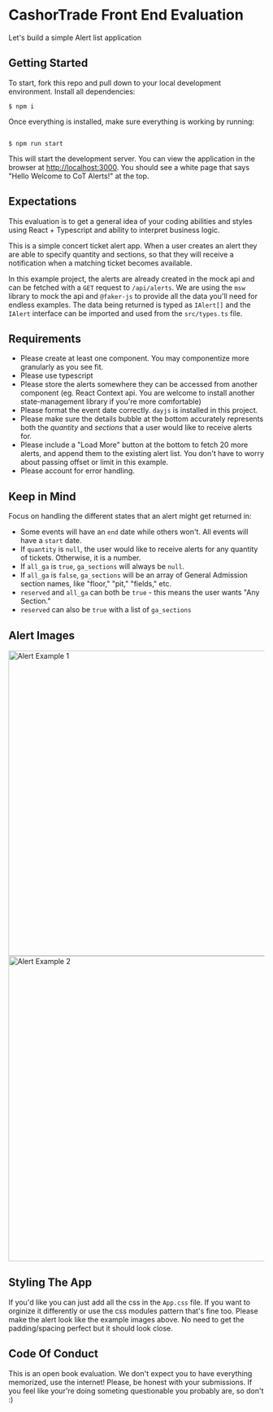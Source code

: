 # CashorTrade Front End Evaluation

Let's build a simple Alert list application

## Getting Started

To start, fork this repo and pull down to your local development environment. Install all dependencies:
```
$ npm i
```

Once everything is installed, make sure everything is working by running: 
```

$ npm run start
```
This will start the development server. You can view the application in the browser at [http://localhost:3000](http://localhost:3000). You should see a white page that says "Hello Welcome to CoT Alerts!" at the top.

## Expectations

This evaluation is to get a general idea of your coding abilities and styles using React + Typescript and ability to interpret business logic.

This is a simple concert ticket alert app. When a user creates an alert they are able to specify quantity and sections, so that they will receive a notification when a matching ticket becomes available.

In this example project, the alerts are already created in the mock api and can be fetched with a `GET` request to `/api/alerts`. We are using the `msw` library to mock the api and `@faker-js` to provide all the data you'll need for endless examples. The data being returned is typed as `IAlert[]` and the `IAlert` interface can be imported and used from the `src/types.ts` file.

## Requirements

* Please create at least one component. You may componentize more granularly as you see fit.
* Please use typescript
* Please store the alerts somewhere they can be accessed from another component (eg. React Context api. You are welcome to install another state-management library if you're more comfortable)
* Please format the event date correctly. `dayjs` is installed in this project.
* Please make sure the details bubble at the bottom accurately represents both the *quantity* and *sections* that a user would like to receive alerts for.
* Please include a "Load More" button at the bottom to fetch 20 more alerts, and append them to the existing alert list. You don't have to worry about passing offset or limit in this example.
* Please account for error handling.

## Keep in Mind

Focus on handling the different states that an alert might get returned in:
* Some events will have an `end` date while others won't. All events will have a `start` date.
* If `quantity` is `null`, the user would like to receive alerts for any quantity of tickets. Otherwise, it is a number.
* If `all_ga` is `true`, `ga_sections` will always be `null`.
* If `all_ga` is `false`, `ga_sections` will be an array of General Admission section names, like "floor," "pit," "fields," etc.
* `reserved` and `all_ga` can both be `true` - this means the user wants "Any Section."
* `reserved` can also be `true` with a list of `ga_sections`


## Alert Images
<img width="600" alt="Alert Example 1" src="https://www.dropbox.com/scl/fi/y45lbaj6uqyu85vkitpws/alert-1.png?rlkey=9ghv63s7w9ujunihaba56ad24&raw=1">
<img width="600" alt="Alert Example 2" src="https://www.dropbox.com/scl/fi/jwcpbl12fwqwd7bk5dw7n/alert-2.png?rlkey=rnbg7enke5x9s89nw00i7h5u2&raw=1">

## Styling The App

If you'd like you can just add all the css in the `App.css` file. If you want to orginize it differently or use the css modules pattern that's fine too. Please make the alert look like the example images above. No need to get the padding/spacing perfect but it should look close.

## Code Of Conduct

This is an open book evaluation. We don't expect you to have everything memorized, use the internet! Please, be honest with your submissions. If you feel like your're doing someting questionable you probably are, so don't :)

